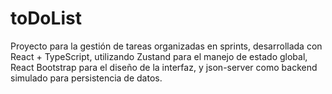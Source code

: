 # toDoList
Proyecto para la gestión de tareas organizadas en sprints, desarrollada con React + TypeScript, utilizando Zustand para el manejo de estado global, React Bootstrap para el diseño de la interfaz, y json-server como backend simulado para persistencia de datos.
